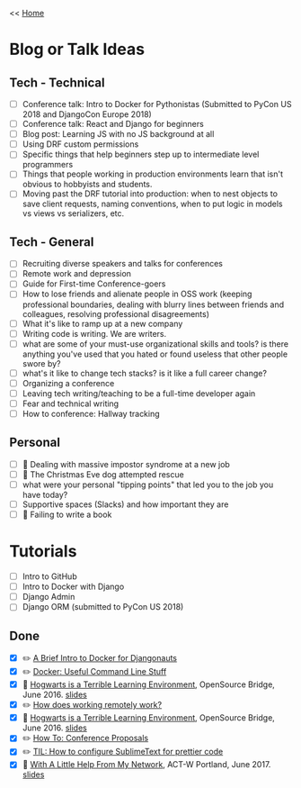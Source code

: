 << [Home](../README.md)

# Blog or Talk Ideas

## Tech - Technical 
- [ ] Conference talk: Intro to Docker for Pythonistas (Submitted to PyCon US 2018 and DjangoCon Europe 2018) 
- [ ] Conference talk: React and Django for beginners 
- [ ] Blog post: Learning JS with no JS background at all 
- [ ] Using DRF custom permissions 
- [ ] Specific things that help beginners step up to intermediate level programmers
- [ ] Things that people working in production environments learn that isn't obvious to hobbyists and students.
- [ ] Moving past the DRF tutorial into production: when to nest objects to save client requests, naming conventions, when to put logic in models vs views vs serializers, etc. 

## Tech - General 
- [ ] Recruiting diverse speakers and talks for conferences
- [ ] Remote work and depression
- [ ] Guide for First-time Conference-goers
- [ ] How to lose friends and alienate people in OSS work (keeping professional boundaries, dealing with blurry lines between friends and colleagues, resolving professional disagreements)
- [ ] What it's like to ramp up at a new company 
- [ ] Writing code is writing. We are writers. 
- [ ] what are some of your must-use organizational skills and tools? is there anything you've used that you hated or found useless that other people swore by?
- [ ] what's it like to change tech stacks? is it like a full career change?
- [ ] Organizing a conference 
- [ ] Leaving tech writing/teaching to be a full-time developer again 
- [ ] Fear and technical writing 
- [ ] How to conference: Hallway tracking 

## Personal 
- [ ] 🥐 Dealing with massive impostor syndrome at a new job 
- [ ] 🥐 The Christmas Eve dog attempted rescue 
- [ ] what were your personal "tipping points" that led you to the job you have today?
- [ ] Supportive spaces (Slacks) and how important they are 
- [ ] 🥐  Failing to write a book 

# Tutorials 

- [ ] Intro to GitHub 
- [ ] Intro to Docker with Django 
- [ ] Django Admin 
- [ ] Django ORM (submitted to PyCon US 2018) 

## Done 

- [x] ✏️ [A Brief Intro to Docker for Djangonauts](https://www.revsys.com/tidbits/brief-intro-docker-djangonauts/) 
- [x] ✏️ [Docker: Useful Command Line Stuff](https://www.revsys.com/tidbits/docker-useful-command-line-stuff/) 
- [x] 📣 [Hogwarts is a Terrible Learning Environment](http://opensourcebridge.org/proposals/1815), OpenSource Bridge, June 2016. [slides](https://speakerdeck.com/williln/hogwarts-is-a-terrible-learning-environment-discuss)
- [x] ✏️ [How does working remotely work?](https://www.laceyhenschel.com/blog/remote-work)
- [x] 📣 [Hogwarts is a Terrible Learning Environment](http://opensourcebridge.org/proposals/1815), OpenSource Bridge, June 2016. [slides](https://speakerdeck.com/williln/hogwarts-is-a-terrible-learning-environment-discuss)
- [x] ✏️ [How To: Conference Proposals](https://www.laceyhenschel.com/blog/2017/2/13/how-to-conference-proposals) 
- [x] ✏️ [TIL: How to configure SublimeText for prettier code](https://www.laceyhenschel.com/blog/2017/10/20/til-how-to-configure-sublimetext-for-prettier-code) 
- [x] 📣 [With A Little Help From My Network](https://drive.google.com/file/d/0Bwky88uBblT2QlBUUlRFOEZyVzg/view), ACT-W Portland, June 2017. [slides](https://speakerdeck.com/williln/with-a-little-help-from-my-network)
